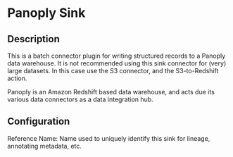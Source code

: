 
# Panoply Sink

Description
---
This is a batch connector plugin for writing structured records to a Panoply data warehouse. It is not 
recommended using this sink connector for (very) large datasets. In this case use the S3 connector, and 
the S3-to-Redshift action.

Panoply is an Amazon Redshift based data warehouse, and acts due its various data connectors as a data
integration hub.

Configuration
---
Reference Name: Name used to uniquely identify this sink for lineage, annotating metadata, etc.